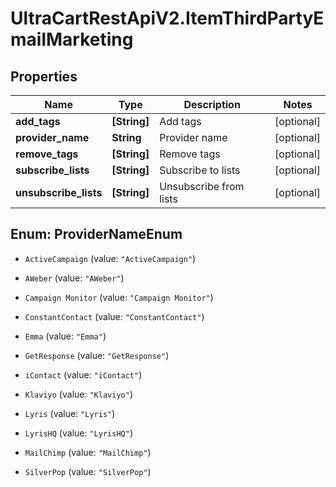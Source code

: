 # UltraCartRestApiV2.ItemThirdPartyEmailMarketing

## Properties

Name | Type | Description | Notes
------------ | ------------- | ------------- | -------------
**add_tags** | **[String]** | Add tags | [optional] 
**provider_name** | **String** | Provider name | [optional] 
**remove_tags** | **[String]** | Remove tags | [optional] 
**subscribe_lists** | **[String]** | Subscribe to lists | [optional] 
**unsubscribe_lists** | **[String]** | Unsubscribe from lists | [optional] 



## Enum: ProviderNameEnum


* `ActiveCampaign` (value: `"ActiveCampaign"`)

* `AWeber` (value: `"AWeber"`)

* `Campaign Monitor` (value: `"Campaign Monitor"`)

* `ConstantContact` (value: `"ConstantContact"`)

* `Emma` (value: `"Emma"`)

* `GetResponse` (value: `"GetResponse"`)

* `iContact` (value: `"iContact"`)

* `Klaviyo` (value: `"Klaviyo"`)

* `Lyris` (value: `"Lyris"`)

* `LyrisHQ` (value: `"LyrisHQ"`)

* `MailChimp` (value: `"MailChimp"`)

* `SilverPop` (value: `"SilverPop"`)




